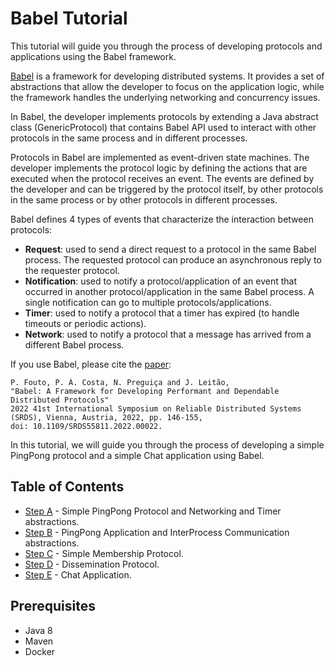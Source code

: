 # Babel Tutorial

This tutorial will guide you through the process of developing protocols and applications using the Babel framework.

[Babel](https://github.com/pfouto/babel-core) is a framework for developing distributed systems. It provides a set of abstractions that allow the developer to focus on the application logic, while the framework handles the underlying networking and concurrency issues.

In Babel, the developer implements protocols by extending a Java abstract class (GenericProtocol) that contains Babel API
used to interact with other protocols in the same process and in different processes.

Protocols in Babel are implemented as event-driven state machines. The developer implements the protocol logic by defining
the actions that are executed when the protocol receives an event. The events are defined by the developer and can be
triggered by the protocol itself, by other protocols in the same process or by other protocols in different processes.

Babel defines 4 types of events that characterize the interaction between protocols:
- **Request**: used to send a direct request to a protocol in the same Babel process. The requested protocol can produce an asynchronous reply to the requester protocol.
- **Notification**: used to notify a protocol/application of an event that occurred in another protocol/application in the same Babel process. A single notification can go to multiple protocols/applications.
- **Timer**: used to notify a protocol that a timer has expired (to handle timeouts or periodic actions).
- **Network**: used to notify a protocol that a message has arrived from a different Babel process.

If you use Babel, please cite the [paper](https://ieeexplore.ieee.org/abstract/document/9996836):

```
P. Fouto, P. Á. Costa, N. Preguiça and J. Leitão,
"Babel: A Framework for Developing Performant and Dependable Distributed Protocols"
2022 41st International Symposium on Reliable Distributed Systems (SRDS), Vienna, Austria, 2022, pp. 146-155,
doi: 10.1109/SRDS55811.2022.00022.
```

In this tutorial, we will guide you through the process of developing a simple PingPong protocol and a simple Chat application
using Babel.



## Table of Contents
- [Step A](A-PingPong) - Simple PingPong Protocol and Networking and Timer abstractions.
- [Step B](B-PingPongApp) - PingPong Application and InterProcess Communication abstractions.
- [Step C](C-Membership) - Simple Membership Protocol.
- [Step D](D-Dissemination) - Dissemination Protocol.
- [Step E](E-Chat) - Chat Application.

## Prerequisites

- Java 8
- Maven
- Docker



